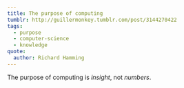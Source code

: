 ```yaml
---
title: The purpose of computing
tumblr: http://guillermonkey.tumblr.com/post/3144270422
tags:
  - purpose
  - computer-science
  - knowledge
quote:
  author: Richard Hamming
---
```


The purpose of computing is *insight*, not *numbers*.
